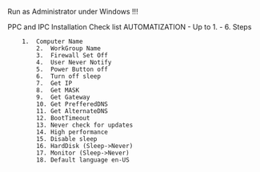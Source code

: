 

Run as Administrator under Windows !!!



PPC and IPC Installation Check list AUTOMATIZATION - Up to 1. - 6. Steps


 	    1.  Computer Name            
            2.  WorkGroup Name           
            3.  Firewall Set Off        
            4.  User Never Notify        
            5.  Power Button off         
            6.  Turn off sleep           
            7.  Get IP                   
            8.  Get MASK                 
            9.  Get Gateway              
            10. Get PrefferedDNS         
            11. Get AlternateDNS         
            12. BootTimeout  
            13. Never check for updates  
            14. High performance         
            15. Disable sleep            
            16. HardDisk (Sleep->Never)  
            17. Monitor (Sleep->Never)   
            18. Default language en-US
